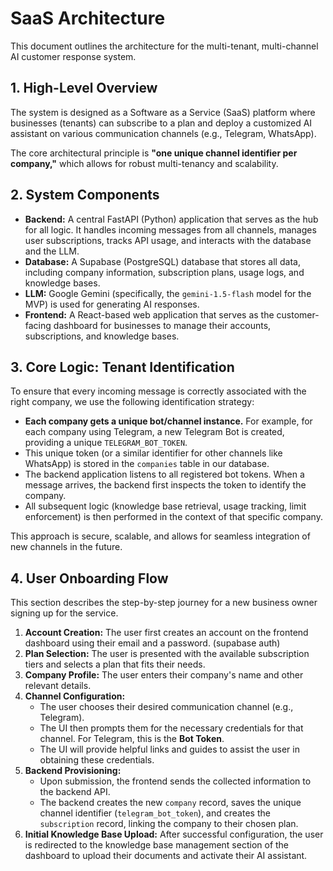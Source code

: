 # SaaS Architecture

This document outlines the architecture for the multi-tenant, multi-channel AI customer response system.

## 1. High-Level Overview

The system is designed as a Software as a Service (SaaS) platform where businesses (tenants) can subscribe to a plan and deploy a customized AI assistant on various communication channels (e.g., Telegram, WhatsApp).

The core architectural principle is **"one unique channel identifier per company,"** which allows for robust multi-tenancy and scalability.

## 2. System Components

-   **Backend:** A central FastAPI (Python) application that serves as the hub for all logic. It handles incoming messages from all channels, manages user subscriptions, tracks API usage, and interacts with the database and the LLM.
-   **Database:** A Supabase (PostgreSQL) database that stores all data, including company information, subscription plans, usage logs, and knowledge bases.
-   **LLM:** Google Gemini (specifically, the `gemini-1.5-flash` model for the MVP) is used for generating AI responses.
-   **Frontend:** A React-based web application that serves as the customer-facing dashboard for businesses to manage their accounts, subscriptions, and knowledge bases.

## 3. Core Logic: Tenant Identification

To ensure that every incoming message is correctly associated with the right company, we use the following identification strategy:

-   **Each company gets a unique bot/channel instance.** For example, for each company using Telegram, a new Telegram Bot is created, providing a unique `TELEGRAM_BOT_TOKEN`.
-   This unique token (or a similar identifier for other channels like WhatsApp) is stored in the `companies` table in our database.
-   The backend application listens to all registered bot tokens. When a message arrives, the backend first inspects the token to identify the company.
-   All subsequent logic (knowledge base retrieval, usage tracking, limit enforcement) is then performed in the context of that specific company.

This approach is secure, scalable, and allows for seamless integration of new channels in the future.

## 4. User Onboarding Flow

This section describes the step-by-step journey for a new business owner signing up for the service.

1.  **Account Creation:** The user first creates an account on the frontend dashboard using their email and a password. (supabase auth)
2.  **Plan Selection:** The user is presented with the available subscription tiers and selects a plan that fits their needs.
3.  **Company Profile:** The user enters their company's name and other relevant details.
4.  **Channel Configuration:**
    -   The user chooses their desired communication channel (e.g., Telegram).
    -   The UI then prompts them for the necessary credentials for that channel. For Telegram, this is the **Bot Token**.
    -   The UI will provide helpful links and guides to assist the user in obtaining these credentials.
5.  **Backend Provisioning:**
    -   Upon submission, the frontend sends the collected information to the backend API.
    -   The backend creates the new `company` record, saves the unique channel identifier (`telegram_bot_token`), and creates the `subscription` record, linking the company to their chosen plan.
6.  **Initial Knowledge Base Upload:** After successful configuration, the user is redirected to the knowledge base management section of the dashboard to upload their documents and activate their AI assistant.
